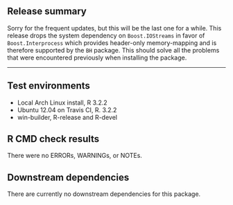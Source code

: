 ## Release summary

Sorry for the frequent updates, but this will be the last one for a while. This
release drops the system dependency on `Boost.IOStreams` in favor of
`Boost.Interprocess` which provides header-only memory-mapping and is therefore
supported by the `BH` package. This should solve all the problems that were
encountered previously when installing the package.

---

## Test environments

* Local Arch Linux install, R 3.2.2
* Ubuntu 12.04 on Travis CI, R. 3.2.2
* win-builder, R-release and R-devel

## R CMD check results

There were no ERRORs, WARNINGs, or NOTEs.

## Downstream dependencies

There are currently no downstream dependencies for this package.
